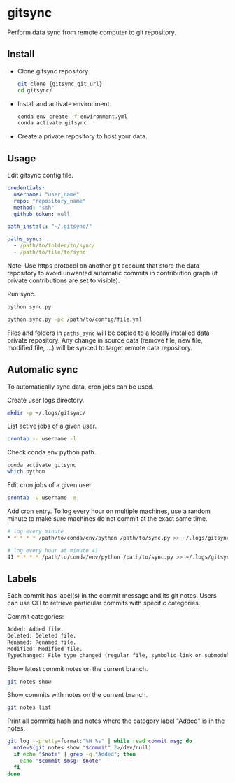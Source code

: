 # gitsync

Perform data sync from remote computer to git repository.

## Install

- Clone gitsync repository.

  ```bash
  git clone {gitsync_git_url}
  cd gitsync/
  ```

- Install and activate environment.

  ```bash
  conda env create -f environment.yml
  conda activate gitsync
  ```

- Create a private repository to host your data.

## Usage

Edit gitsync config file.

```yaml
credentials:
  username: "user_name"
  repo: "repository_name"
  method: "ssh"
  github_token: null

path_install: "~/.gitsync/"

paths_sync:
  - /path/to/folder/to/sync/
  - /path/to/file/to/sync
```

Note: Use https protocol on another git account that store the data repository to avoid unwanted automatic commits in contribution graph (if private contributions are set to visible).

Run sync.

```bash
python sync.py
```

```bash
python sync.py -pc /path/to/config/file.yml
```

Files and folders in `paths_sync` will be copied to a locally installed data private repository. Any change in source data (remove file, new file, modified file, ...) will be synced to target remote data repository.

## Automatic sync

To automatically sync data, cron jobs can be used.

Create user logs directory.

```bash
mkdir -p ~/.logs/gitsync/
```

List active jobs of a given user.

```bash
crontab -u username -l
```

Check conda env python path.

```bash
conda activate gitsync
which python
```

Edit cron jobs of a given user.

```bash
crontab -u username -e
```

Add cron entry. To log every hour on multiple machines, use a random minute to make sure machines do not commit at the exact same time.

```bash
# log every minute
* * * * * /path/to/conda/env/python /path/to/sync.py >> ~/.logs/gitsync/gitsync.log 2>&1

# log every hour at minute 41
41 * * * * /path/to/conda/env/python /path/to/sync.py >> ~/.logs/gitsync/gitsync.log 2>&1
```

## Labels

Each commit has label(s) in the commit message and its git notes. Users can use CLI to retrieve particular commits with specific categories.

Commit categories:

```txt
Added: Added file.
Deleted: Deleted file.
Renamed: Renamed file.
Modified: Modified file.
TypeChanged: File type changed (regular file, symbolic link or submodule)
```

Show latest commit notes on the current branch.

```bash
git notes show
```

Show commits with notes on the current branch.

```bash
git notes list
```

Print all commits hash and notes where the category label "Added" is in the notes.

```bash
git log --pretty=format:"%H %s" | while read commit msg; do
  note=$(git notes show "$commit" 2>/dev/null)
  if echo "$note" | grep -q "Added"; then
    echo "$commit $msg: $note"
  fi
done
```
